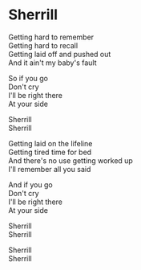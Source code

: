 # Sherrill  

Getting hard to remember  
Getting hard to recall  
Getting laid off and pushed out  
And it ain't my baby's fault  

So if you go  
Don't cry  
I'll be right there  
At your side  

Sherrill  
Sherrill  

Getting laid on the lifeline  
Getting tired time for bed  
And there's no use getting worked up  
I'll remember all you said  

And if you go  
Don't cry  
I'll be right there  
At your side  

Sherrill  
Sherrill  

Sherrill  
Sherrill  
